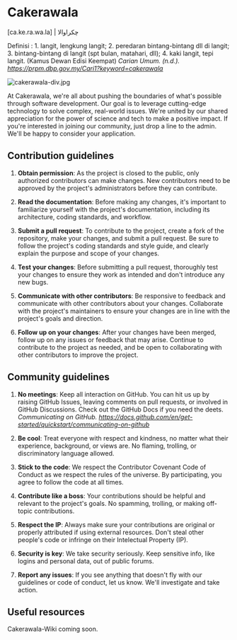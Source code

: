 # Cakerawala

[ca.ke.ra.wa.la] | چکراوالا

Definisi : 1. langit, lengkung langit; 2. peredaran bintang-bintang dll di langit; 3. bintang-bintang di langit (spt bulan, matahari, dll); 4. kaki langit, tepi langit. (Kamus Dewan Edisi Keempat)
*Carian Umum. (n.d.). https://prpm.dbp.gov.my/Cari1?keyword=cakerawala*

![cakerawala-div.jpg](https://i.postimg.cc/6psvf6pp/cakerawala-div.jpg)

At Cakerawala, we're all about pushing the boundaries of what's possible through software development. Our goal is to leverage cutting-edge technology to solve complex, real-world issues. We're united by our shared appreciation for the power of science and tech to make a positive impact. If you're interested in joining our community, just drop a line to the admin. We'll be happy to consider your application.

## Contribution guidelines

1. **Obtain permission**: As the project is closed to the public, only authorized contributors can make changes. New contributors need to be approved by the project's administrators before they can contribute.

2. **Read the documentation**: Before making any changes, it's important to familiarize yourself with the project's documentation, including its architecture, coding standards, and workflow.

3. **Submit a pull request**: To contribute to the project, create a fork of the repository, make your changes, and submit a pull request. Be sure to follow the project's coding standards and style guide, and clearly explain the purpose and scope of your changes.

4. **Test your changes**: Before submitting a pull request, thoroughly test your changes to ensure they work as intended and don't introduce any new bugs.

5. **Communicate with other contributors**: Be responsive to feedback and communicate with other contributors about your changes. Collaborate with the project's maintainers to ensure your changes are in line with the project's goals and direction.

6. **Follow up on your changes**: After your changes have been merged, follow up on any issues or feedback that may arise. Continue to contribute to the project as needed, and be open to collaborating with other contributors to improve the project.

## Community guidelines

1. **No meetings**: Keep all interaction on GitHub. You can hit us up by raising GitHub Issues, leaving comments on pull requests, or involved in GitHub Discussions. Check out the GitHub Docs if you need the deets. *Communicating on GitHub. https://docs.github.com/en/get-started/quickstart/communicating-on-github*

2. **Be cool**: Treat everyone with respect and kindness, no matter what their experience, background, or views are. No flaming, trolling, or discriminatory language allowed.

3. **Stick to the code**: We respect the Contributor Covenant Code of Conduct as we respect the rules of the universe. By participating, you agree to follow the code at all times.

4. **Contribute like a boss**: Your contributions should be helpful and relevant to the project's goals. No spamming, trolling, or making off-topic contributions.

5. **Respect the IP**: Always make sure your contributions are original or properly attributed if using external resources. Don't steal other people's code or infringe on their Intelectual Property (IP).

6. **Security is key**: We take security seriously. Keep sensitive info, like logins and personal data, out of public forums.

7. **Report any issues**: If you see anything that doesn't fly with our guidelines or code of conduct, let us know. We'll investigate and take action.

## Useful resources

Cakerawala-Wiki coming soon.

<!--

**Here are some ideas to get you started:**

🙋‍♀️ A short introduction - what is your organization all about?
🌈 Contribution guidelines - how can the community get involved?
👩‍💻 Useful resources - where can the community find your docs? Is there anything else the community should know?
🍿 Fun facts - what does your team eat for breakfast?
🧙 Remember, you can do mighty things with the power of [Markdown](https://docs.github.com/github/writing-on-github/getting-started-with-writing-and-formatting-on-github/basic-writing-and-formatting-syntax)
-->
